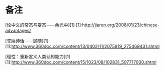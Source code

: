 # 备注
[论中文的常态与变态——余光中][1]
[1]:http://jiaren.org/2008/01/23/chinese-advantages/

[驼庵诗话——顾随][1]
[1]:http://www.360doc.com/content/13/0402/11/2075819_275469431.shtml


[理性：重新定义人类认知能力][1]
[1]:http://www.360doc.com/content/15/1023/08/102831_507717030.shtml

